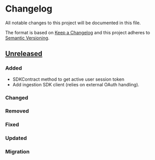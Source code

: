 # Changelog
All notable changes to this project will be documented in this file.

The format is based on [Keep a Changelog](http://keepachangelog.com/en/1.0.0/)
and this project adheres to [Semantic Versioning](http://semver.org/spec/v2.0.0.html).

## [Unreleased](https://github.com/d4l-data4life/hc-sdk-kmp/compare/1.7.0...main)
### Added
- SDKContract method to get active user session token
- Add ingestion SDK client (relies on external OAuth handling).
### Changed
### Removed
### Fixed
### Updated
### Migration
